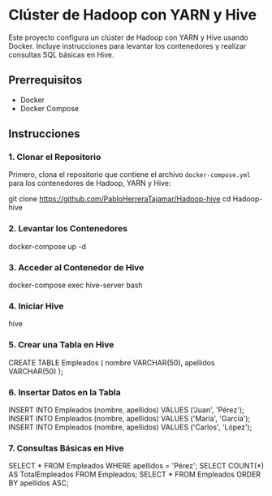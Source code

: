 
# Clúster de Hadoop con YARN y Hive

Este proyecto configura un clúster de Hadoop con YARN y Hive usando Docker. Incluye instrucciones para levantar los contenedores y realizar consultas SQL básicas en Hive.

## Prerrequisitos

- Docker
- Docker Compose

## Instrucciones

### 1. Clonar el Repositorio

Primero, clona el repositorio que contiene el archivo `docker-compose.yml` para los contenedores de Hadoop, YARN y Hive:

git clone https://github.com/PabloHerreraTajamar/Hadoop-hive
cd Hadoop-hive

### 2. Levantar los Contenedores
docker-compose up -d

### 3. Acceder al Contenedor de Hive
docker-compose exec hive-server bash

### 4. Iniciar Hive
hive

### 5. Crear una Tabla en Hive
CREATE TABLE Empleados (
    nombre VARCHAR(50),
    apellidos VARCHAR(50)
);

### 6. Insertar Datos en la Tabla
INSERT INTO Empleados (nombre, apellidos) VALUES ('Juan', 'Pérez');
INSERT INTO Empleados (nombre, apellidos) VALUES ('María', 'García');
INSERT INTO Empleados (nombre, apellidos) VALUES ('Carlos', 'López');

### 7. Consultas Básicas en Hive
SELECT * FROM Empleados WHERE apellidos = 'Pérez';
SELECT COUNT(*) AS TotalEmpleados FROM Empleados;
SELECT * FROM Empleados ORDER BY apellidos ASC;
